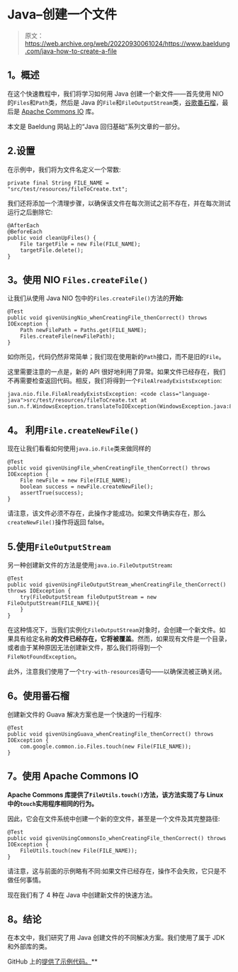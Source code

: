 # Java–创建一个文件

> 原文：<https://web.archive.org/web/20220930061024/https://www.baeldung.com/java-how-to-create-a-file>

## 1。概述

在这个快速教程中，我们将学习如何用 Java 创建一个新文件——首先使用 NIO 的`Files`和`Path`类，然后是 Java 的`File`和`FileOutputStream`类，[谷歌番石榴](https://web.archive.org/web/20220817183523/https://github.com/google/guava)，最后是 [Apache Commons IO](https://web.archive.org/web/20220817183523/https://commons.apache.org/proper/commons-io/) 库。

本文是 Baeldung 网站上的“Java 回归基础”系列文章的一部分。

## 2.设置

在示例中，我们将为文件名定义一个常数:

```
private final String FILE_NAME = "src/test/resources/fileToCreate.txt";
```

我们还将添加一个清理步骤，以确保该文件在每次测试之前不存在，并在每次测试运行之后删除它:

```
@AfterEach
@BeforeEach
public void cleanUpFiles() {
    File targetFile = new File(FILE_NAME);
    targetFile.delete();
}
```

## 3。使用 NIO `Files.createFile()`

让我们从使用 Java NIO 包中的`Files.createFile()`方法的**开始:**

```
@Test
public void givenUsingNio_whenCreatingFile_thenCorrect() throws IOException {
    Path newFilePath = Paths.get(FILE_NAME);
    Files.createFile(newFilePath);
}
```

如你所见，代码仍然非常简单；我们现在使用新的`Path`接口，而不是旧的`File`。

这里需要注意的一点是，新的 API 很好地利用了异常。如果文件已经存在，我们不再需要检查返回代码。相反，我们将得到一个`FileAlreadyExistsException`:

```
java.nio.file.FileAlreadyExistsException: <code class="language-java">src/test/resources/fileToCreate.txt at sun.n.f.WindowsException.translateToIOException(WindowsException.java:81)
```

## 4。 **利用`File.createNewFile()`**

现在让我们看看如何使用`java.io.File`类来做同样的

```
@Test
public void givenUsingFile_whenCreatingFile_thenCorrect() throws IOException {
    File newFile = new File(FILE_NAME);
    boolean success = newFile.createNewFile();
    assertTrue(success);
}
```

请注意，该文件必须不存在，此操作才能成功。如果文件确实存在，那么`createNewFile()`操作将返回 false。

## 5.使用`FileOutputStream`

另一种创建新文件的方法是使用`java.io.FileOutputStream`**:**

```
@Test
public void givenUsingFileOutputStream_whenCreatingFile_thenCorrect() throws IOException {
    try(FileOutputStream fileOutputStream = new FileOutputStream(FILE_NAME)){
    }
}
```

在这种情况下，当我们实例化`FileOutputStream`对象时，会创建一个新文件。如果具有给定名称**的文件已经存在，它将被覆盖**。然而，如果现有文件是一个目录，或者由于某种原因无法创建新文件，那么我们将得到一个`FileNotFoundException`。

此外，注意我们使用了一个`try-with-resources`语句——以确保流被正确关闭。

## 6。使用番石榴

创建新文件的 Guava 解决方案也是一个快速的一行程序:

```
@Test
public void givenUsingGuava_whenCreatingFile_thenCorrect() throws IOException {
    com.google.common.io.Files.touch(new File(FILE_NAME));
}
```

## 7。使用 Apache Commons IO

**Apache Commons 库提供了`FileUtils.touch()`方法，该方法实现了与 Linux 中的`touch`实用程序相同的行为。**

因此，它会在文件系统中创建一个新的空文件，甚至是一个文件及其完整路径:

```
@Test
public void givenUsingCommonsIo_whenCreatingFile_thenCorrect() throws IOException {
    FileUtils.touch(new File(FILE_NAME));
}
```

请注意，这与前面的示例略有不同:如果文件已经存在，操作不会失败，它只是不做任何事情。

现在我们有了 4 种在 Java 中创建新文件的快速方法。

## 8。结论

在本文中，我们研究了用 Java 创建文件的不同解决方案。我们使用了属于 JDK 和外部库的类。

GitHub 上的[提供了示例代码。](https://web.archive.org/web/20220817183523/https://github.com/eugenp/tutorials/tree/master/core-java-modules/core-java-io-3)**